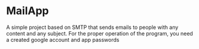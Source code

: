 # MailApp
A simple project based on SMTP that sends emails to people with any content and any subject. For the proper operation of the program, you need a created google account and app passwords
